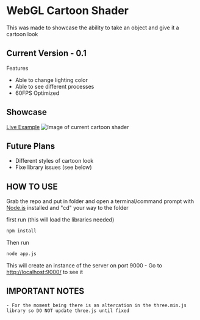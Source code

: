 # WebGL Cartoon Shader

This was made to showcase the ability to take an object and give it a cartoon look

## Current Version - 0.1
Features
  - Able to change lighting color
  - Able to see different processes 
  - 60FPS Optimized

## Showcase
[Live Example](http://frickality.me:8000/)
![Image of current cartoon shader](http://imgur.com/SZiyRI3)

## Future Plans

 - Different styles of cartoon look
 - Fixe library issues (see below)

## HOW TO USE

Grab the repo and put in folder and open a terminal/command prompt with [Node.js](https://nodejs.org/en/) installed and "cd" your way to the folder

first run (this will load the libraries needed)
```sh
npm install
```

Then run
```sh
node app.js
```
This will create an instance of the server on port 9000 -
Go to [http://localhost:9000/](http://localhost:9000/) to see it 

## IMPORTANT NOTES
    - For the moment being there is an altercation in the three.min.js library so DO NOT update three.js until fixed
